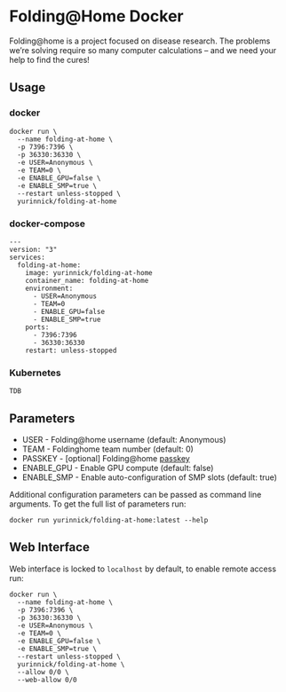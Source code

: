 # Folding@Home Docker

Folding@home is a project focused on disease research. The problems we’re solving require so many computer calcul­ations – and we need your help to find the cures!

## Usage

### docker

```
docker run \
  --name folding-at-home \
  -p 7396:7396 \
  -p 36330:36330 \
  -e USER=Anonymous \
  -e TEAM=0 \
  -e ENABLE_GPU=false \
  -e ENABLE_SMP=true \
  --restart unless-stopped \
  yurinnick/folding-at-home
```

### docker-compose

```
---
version: "3"
services:
  folding-at-home:
    image: yurinnick/folding-at-home
    container_name: folding-at-home
    environment:
      - USER=Anonymous
      - TEAM=0
      - ENABLE_GPU=false
      - ENABLE_SMP=true
    ports:
      - 7396:7396
      - 36330:36330
    restart: unless-stopped
```

### Kubernetes

```
TDB
```

## Parameters

- USER - Folding@home username (default: Anonymous)
- TEAM - Foldinghome team number (default: 0)
- PASSKEY - [optional] Folding@home [passkey](https://apps.foldingathome.org/getpasskey)
- ENABLE_GPU - Enable GPU compute (default: false)
- ENABLE_SMP - Enable auto-configuration of SMP slots (default: true)

Additional configuration parameters can be passed as command line arguments. To get the full list of parameters run:

```
docker run yurinnick/folding-at-home:latest --help
```

## Web Interface

Web interface is locked to `localhost` by default, to enable remote access run:

```
docker run \
  --name folding-at-home \
  -p 7396:7396 \
  -p 36330:36330 \
  -e USER=Anonymous \
  -e TEAM=0 \
  -e ENABLE_GPU=false \
  -e ENABLE_SMP=true \
  --restart unless-stopped \
  yurinnick/folding-at-home \
  --allow 0/0 \
  --web-allow 0/0
```